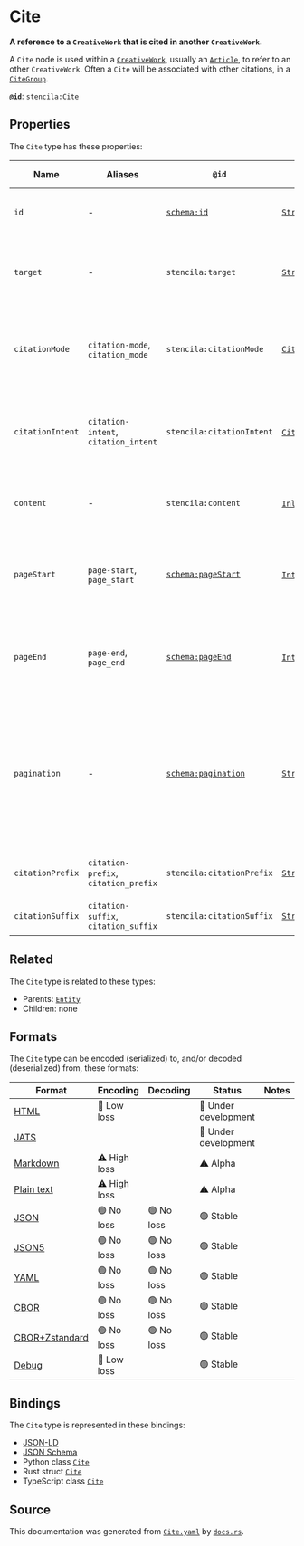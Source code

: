 # Cite

**A reference to a `CreativeWork` that is cited in another `CreativeWork`.**

A `Cite` node is used within a [`CreativeWork`](./CreativeWork), usually an
[`Article`](./Article), to refer to an other `CreativeWork`.
Often a `Cite` will be associated with other citations, in a [`CiteGroup`](./CiteGroup).


**`@id`**: `stencila:Cite`

## Properties

The `Cite` type has these properties:

| Name             | Aliases                              | `@id`                                                | Type                                                                                                                                                                                                | Description                                                                                           | Inherited from                                                                                   |
| ---------------- | ------------------------------------ | ---------------------------------------------------- | --------------------------------------------------------------------------------------------------------------------------------------------------------------------------------------------------- | ----------------------------------------------------------------------------------------------------- | ------------------------------------------------------------------------------------------------ |
| `id`             | -                                    | [`schema:id`](https://schema.org/id)                 | [`String`](https://github.com/stencila/stencila/blob/main/docs/reference/schema/data/string.md)                                                                                                     | The identifier for this item.                                                                         | [`Entity`](https://github.com/stencila/stencila/blob/main/docs/reference/schema/other/entity.md) |
| `target`         | -                                    | `stencila:target`                                    | [`String`](https://github.com/stencila/stencila/blob/main/docs/reference/schema/data/string.md)                                                                                                     | The target of the citation (URL or reference ID).                                                     | -                                                                                                |
| `citationMode`   | `citation-mode`, `citation_mode`     | `stencila:citationMode`                              | [`CitationMode`](https://github.com/stencila/stencila/blob/main/docs/reference/schema/prose/citation-mode.md)                                                                                       | Determines how the citation is shown within the surrounding text.                                     | -                                                                                                |
| `citationIntent` | `citation-intent`, `citation_intent` | `stencila:citationIntent`                            | [`CitationIntent`](https://github.com/stencila/stencila/blob/main/docs/reference/schema/prose/citation-intent.md)*                                                                                  | The type/s of the citation, both factually and rhetorically.                                          | -                                                                                                |
| `content`        | -                                    | `stencila:content`                                   | [`Inline`](https://github.com/stencila/stencila/blob/main/docs/reference/schema/prose/inline.md)*                                                                                                   | Optional structured content/text of this citation.                                                    | -                                                                                                |
| `pageStart`      | `page-start`, `page_start`           | [`schema:pageStart`](https://schema.org/pageStart)   | [`Integer`](https://github.com/stencila/stencila/blob/main/docs/reference/schema/data/integer.md) \| [`String`](https://github.com/stencila/stencila/blob/main/docs/reference/schema/data/string.md) | The page on which the work starts; for example "135" or "xiii".                                       | -                                                                                                |
| `pageEnd`        | `page-end`, `page_end`               | [`schema:pageEnd`](https://schema.org/pageEnd)       | [`Integer`](https://github.com/stencila/stencila/blob/main/docs/reference/schema/data/integer.md) \| [`String`](https://github.com/stencila/stencila/blob/main/docs/reference/schema/data/string.md) | The page on which the work ends; for example "138" or "xvi".                                          | -                                                                                                |
| `pagination`     | -                                    | [`schema:pagination`](https://schema.org/pagination) | [`String`](https://github.com/stencila/stencila/blob/main/docs/reference/schema/data/string.md)                                                                                                     | Any description of pages that is not separated into pageStart and pageEnd; for example, "1-6, 9, 55". | -                                                                                                |
| `citationPrefix` | `citation-prefix`, `citation_prefix` | `stencila:citationPrefix`                            | [`String`](https://github.com/stencila/stencila/blob/main/docs/reference/schema/data/string.md)                                                                                                     | Text to show before the citation.                                                                     | -                                                                                                |
| `citationSuffix` | `citation-suffix`, `citation_suffix` | `stencila:citationSuffix`                            | [`String`](https://github.com/stencila/stencila/blob/main/docs/reference/schema/data/string.md)                                                                                                     | Text to show after the citation.                                                                      | -                                                                                                |

## Related

The `Cite` type is related to these types:

- Parents: [`Entity`](https://github.com/stencila/stencila/blob/main/docs/reference/schema/other/entity.md)
- Children: none

## Formats

The `Cite` type can be encoded (serialized) to, and/or decoded (deserialized) from, these formats:

| Format                                                                                             | Encoding         | Decoding     | Status                 | Notes |
| -------------------------------------------------------------------------------------------------- | ---------------- | ------------ | ---------------------- | ----- |
| [HTML](https://github.com/stencila/stencila/blob/main/docs/reference/formats/html.md)              | 🔷 Low loss       |              | 🚧 Under development    |       |
| [JATS](https://github.com/stencila/stencila/blob/main/docs/reference/formats/jats.md)              |                  |              | 🚧 Under development    |       |
| [Markdown](https://github.com/stencila/stencila/blob/main/docs/reference/formats/markdown.md)      | ⚠️ High loss     |              | ⚠️ Alpha               |       |
| [Plain text](https://github.com/stencila/stencila/blob/main/docs/reference/formats/text.md)        | ⚠️ High loss     |              | ⚠️ Alpha               |       |
| [JSON](https://github.com/stencila/stencila/blob/main/docs/reference/formats/json.md)              | 🟢 No loss        | 🟢 No loss    | 🟢 Stable               |       |
| [JSON5](https://github.com/stencila/stencila/blob/main/docs/reference/formats/json5.md)            | 🟢 No loss        | 🟢 No loss    | 🟢 Stable               |       |
| [YAML](https://github.com/stencila/stencila/blob/main/docs/reference/formats/yaml.md)              | 🟢 No loss        | 🟢 No loss    | 🟢 Stable               |       |
| [CBOR](https://github.com/stencila/stencila/blob/main/docs/reference/formats/cbor.md)              | 🟢 No loss        | 🟢 No loss    | 🟢 Stable               |       |
| [CBOR+Zstandard](https://github.com/stencila/stencila/blob/main/docs/reference/formats/cborzst.md) | 🟢 No loss        | 🟢 No loss    | 🟢 Stable               |       |
| [Debug](https://github.com/stencila/stencila/blob/main/docs/reference/formats/debug.md)            | 🔷 Low loss       |              | 🟢 Stable               |       |

## Bindings

The `Cite` type is represented in these bindings:

- [JSON-LD](https://stencila.dev/Cite.jsonld)
- [JSON Schema](https://stencila.dev/Cite.schema.json)
- Python class [`Cite`](https://github.com/stencila/stencila/blob/main/python/python/stencila/types/cite.py)
- Rust struct [`Cite`](https://github.com/stencila/stencila/blob/main/rust/schema/src/types/cite.rs)
- TypeScript class [`Cite`](https://github.com/stencila/stencila/blob/main/typescript/src/types/Cite.ts)

## Source

This documentation was generated from [`Cite.yaml`](https://github.com/stencila/stencila/blob/main/schema/Cite.yaml) by [`docs.rs`](https://github.com/stencila/stencila/blob/main/rust/schema-gen/src/docs.rs).